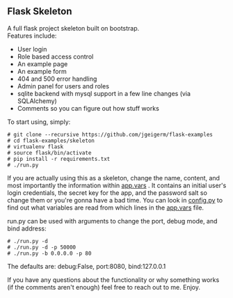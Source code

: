 Flask Skeleton
--------------
A full flask project skeleton built on bootstrap.  
Features include:
- User login
- Role based access control
- An example page
- An example form
- 404 and 500 error handling
- Admin panel for users and roles
- sqlite backend with mysql support in a few line changes (via SQLAlchemy)
- Comments so you can figure out how stuff works

To start using, simply:
```
# git clone --recursive https://github.com/jgeigerm/flask-examples
# cd flask-examples/skeleton
# virtualenv flask
# source flask/bin/activate
# pip install -r requirements.txt
# ./run.py
```
If you are actually using this as a skeleton, change the name, content, and most importantly the information within [app.vars](./app.vars) . It contains an initial user's login credentials, the secret key for the app, and the password salt so change them or you're gonna have a bad time. You can look in [config.py](./config.py) to find out what variables are read from which lines in the [app.vars](./app.vars) file.

run.py can be used with arguments to change the port, debug mode, and bind address:
```
# ./run.py -d
# ./run.py -d -p 50000
# ./run.py -b 0.0.0.0 -p 80
```
The defaults are: debug:False, port:8080, bind:127.0.0.1

If you have any questions about the functionality or why something works (if the comments aren't enough) feel free to reach out to me. Enjoy.

